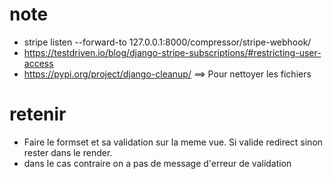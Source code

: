  # note
- stripe listen --forward-to 127.0.0.1:8000/compressor/stripe-webhook/
- https://testdriven.io/blog/django-stripe-subscriptions/#restricting-user-access
- https://pypi.org/project/django-cleanup/  ==> Pour nettoyer les fichiers

# retenir
- Faire le formset et sa validation sur la meme vue. Si valide redirect sinon rester dans le render.
- dans le cas contraire on a pas de message d'erreur de validation
